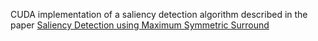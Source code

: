 CUDA implementation of a saliency detection algorithm described in the paper [Saliency Detection using Maximum Symmetric Surround](https://www.epfl.ch/labs/ivrl/research/saliency/saliency-msss/)

